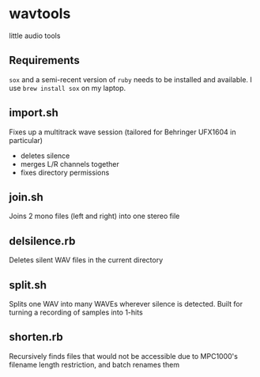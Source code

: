 # wavtools
little audio tools

## Requirements
`sox` and a semi-recent version of `ruby` needs to be installed and available.  I use `brew install sox` on my laptop.

## import.sh
Fixes up a multitrack wave session (tailored for Behringer UFX1604 in particular)
- deletes silence
- merges L/R channels together
- fixes directory permissions

## join.sh
Joins 2 mono files (left and right) into one stereo file

## delsilence.rb
Deletes silent WAV files in the current directory

## split.sh
Splits one WAV into many WAVEs wherever silence is detected.  Built for turning a recording of samples into 1-hits

## shorten.rb
Recursively finds files that would not be accessible due to MPC1000's filename length restriction, and batch renames them
